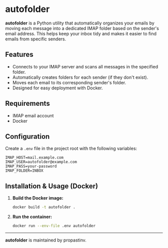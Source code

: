 # autofolder

**autofolder** is a Python utility that automatically organizes your emails by moving each message into a dedicated IMAP folder based on the sender's email address. This helps keep your inbox tidy and makes it easier to find emails from specific senders.

## Features

- Connects to your IMAP server and scans all messages in the specified folder.
- Automatically creates folders for each sender (if they don't exist).
- Moves each email to its corresponding sender's folder.
- Designed for easy deployment with Docker.

## Requirements

- IMAP email account
- Docker

## Configuration

Create a `.env` file in the project root with the following variables:

```env
IMAP_HOST=mail.example.com
IMAP_USER=autofolder@example.com
IMAP_PASS=your-password
IMAP_FOLDER=INBOX
```

## Installation & Usage (Docker)

1. **Build the Docker image:**

   ```sh
   docker build -t autofolder .
   ```

2. **Run the container:**

   ```sh
   docker run --env-file .env autofolder
   ```

---

**autofolder** is maintained by propastinv.